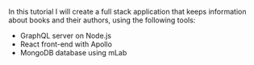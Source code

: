 In this tutorial I will create a full stack application that keeps information about books and their authors, using the following tools:
- GraphQL server on Node.js
- React front-end with Apollo
- MongoDB database using mLab
